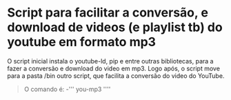 # Script para facilitar a conversão, e download de videos (e playlist tb) do youtube em formato mp3
O script inicial instala o youtube-ld, pip e entre outras bibliotecas, para a fazer a conversão e download do video em mp3.
Logo após, o script move para a pasta /bin outro script, que facilita a conversão do video do YouTube.
>O comando é:
-''' you-mp3 <URL> ''''
